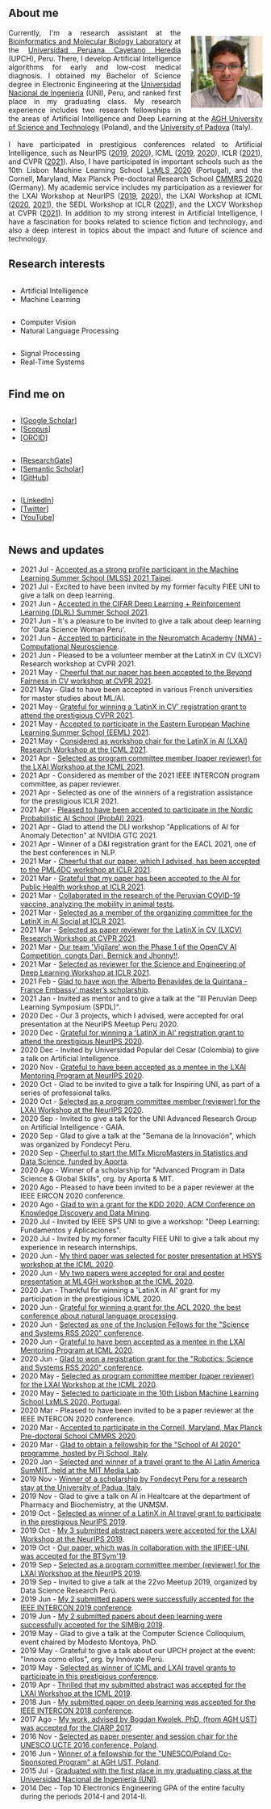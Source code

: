 <h2>About me</h2>
<p>
<img style="float: right; margin: 15px 0px 10px 20px;" src="/dennishnf-photo1.jpg" width="142" height="142" /> 
<p align="justify" style="text-indent:0"> 
<!-- <img style="float: left; margin: 15px 20px 10px 0px;" src="/dennishnf-photo.jpg" width="142" height="142" /> 
<p align="justify" style="text-indent:0"> -->
Currently, I'm a research assistant at the <a target="_blank" href="https://facien.cayetano.edu.pe/investigacion-lid/lista-de-laboratorios-de-investigacion-y-desarrollo/73-bioinformatica">Bioinformatics and Molecular Biology Laboratory</a> at the <a target="_blank" href="https://en.wikipedia.org/wiki/Cayetano_Heredia_University">Universidad Peruana Cayetano Heredia</a> (UPCH), Peru. There, I develop Artificial Intelligence algorithms for early and low-cost medical diagnosis. I obtained my Bachelor of Science degree in Electronic Engineering at the <a target="_blank" href="https://en.wikipedia.org/wiki/National_University_of_Engineering">Universidad Nacional de Ingeniería</a> (UNI), Peru, and ranked first place in my graduating class. My research experience includes two research fellowships in the areas of Artificial Intelligence and Deep Learning at the <a target="_blank" href="https://en.wikipedia.org/wiki/AGH_University_of_Science_and_Technology">AGH University of Science and Technology</a> (Poland), and the <a target="_blank" href="https://en.wikipedia.org/wiki/University_of_Padua">University of Padova</a> (Italy).
<br/>
<br/>
I have participated in prestigious conferences related to Artificial Intelligence, such as NeurIPS (<a target="_blank" href="https://nips.cc/Conferences/2019">2019</a>, <a target="_blank" href="https://neurips.cc/Conferences/2020"> 2020</a>), ICML (<a target="_blank" href="https://icml.cc/Conferences/2019">2019</a>, <a target="_blank" href="https://icml.cc/Conferences/2020"> 2020</a>), ICLR (<a target="_blank" href="https://iclr.cc/Conferences/2021">2021</a>), and CVPR (<a target="_blank" href="http://cvpr2021.thecvf.com/">2021</a>). Also, I have participated in important schools such as the 10th Lisbon Machine Learning School <a target="_blank" href="http://lxmls.it.pt/2020/">LxMLS 2020</a> (Portugal), and the Cornell, Maryland, Max Planck Pre-doctoral Research School <a target="_blank" href="https://cmmrs.mpi-sws.org/">CMMRS 2020</a> (Germany). My academic service includes my participation as a reviewer for the LXAI Workshop at NeurIPS (<a target="_blank" href="https://www.latinxinai.org/neurips-2019">2019</a>, <a target="_blank" href="https://www.latinxinai.org/neurips-2020">2020</a>), the LXAI Workshop at ICML (<a target="_blank" href="https://www.latinxinai.org/icml-2020">2020</a>, <a target="_blank" href="https://www.latinxinai.org/icml-2021">2021</a>), the SEDL Workshop at ICLR (<a target="_blank" href="https://sites.google.com/view/sedl-workshop">2021</a>), and the LXCV Workshop at CVPR (<a target="_blank" href="https://www.latinxinai.org/cvpr-2021-about">2021</a>). In addition to my strong interest in Artificial Intelligence, I have a fascination for books related to science fiction and technology, and also a deep interest in topics about the impact and future of science and technology.
</p>
</p>
<p></p>
<h2>Research interests</h2>
<div class="row">
    <div class="column left">
        <p>
        <ul>
        <li>Artificial Intelligence</li>
        <li>Machine Learning</li>
        </ul>
        </p>
    </div>
    <div class="column middle">
    	<p>
        <ul>
        <li>Computer Vision</li>
        <li>Natural Language Processing</li>
        </ul>
        </p>
    </div>
    <div class="column right">
    	<p>
        <ul>
        <li>Signal Processing</li>
        <li>Real-Time Systems</li>
        </ul>
        </p>
    </div>
</div>
<p></p>
<h2>Find me on</h2>
<div class="row">
    <div class="column left">
        <p>
        <ul>
        <li>[<a target="_blank" href="https://scholar.google.com/citations?user=QQTBnmMAAAAJ&hl=en">Google Scholar</a>]</li>
        <li>[<a target="_blank" href="https://www.scopus.com/authid/detail.uri?authorId=57200698818">Scopus</a>]</li>
        <li>[<a target="_blank" href="https://orcid.org/0000-0001-5574-6967">ORCID</a>]</li>
        </ul>
        </p>
    </div>
    <div class="column middle">
    	<p>
        <ul>
        <li>[<a target="_blank" href="https://www.researchgate.net/profile/Dennis_Nunez_Fernandez">ResearchGate</a>]</li>
        <li>[<a target="_blank" href="https://www.semanticscholar.org/author/Dennis-N%C3%BA%C3%B1ez-Fern%C3%A1ndez/35318979">Semantic Scholar</a>]</li>
        <li>[<a target="_blank" href="https://www.github.com/dennishnf">GitHub</a>]</li>
        </ul>
        </p>
    </div>
    <div class="column right">
    	<p>
        <ul>
        <li>[<a target="_blank" href="https://www.linkedin.com/in/dennishnf">LinkedIn</a>]</li>
        <li>[<a target="_blank" href="https://twitter.com/dennishnf">Twitter</a>]</li>
        <li>[<a target="_blank" href="https://www.youtube.com/channel/UC-js4NaIhqI7NtVWT2JGHrQ">YouTube</a>]</li>
        </ul>
        </p>
    </div>
</div>
<p></p>
<h2>News and updates</h2>
<p>
<ul>
<li>2021 Jul - <a href="http://ai.ntu.edu.tw/mlss2021/" target="_blank">Accepted as a strong profile participant in the Machine Learning Summer School (MLSS) 2021 Taipei</a>.</li>
<li>2021 Jul - Excited to have been invited by my former faculty FIEE UNI to give a talk on deep learning.</li>
<li>2021 Jun - <a href="https://dlrl.ca/" target="_blank">Accepted in the CIFAR Deep Learning + Reinforcement Learning (DLRL) Summer School 2021</a>.</li>
<li>2021 Jun - It's a pleasure to be invited to give a talk about deep learning for 'Data Science Woman Peru'.</li>
<li>2021 Jun - <a href="https://academy.neuromatch.io/" target="_blank">Accepted to participate in the Neuromatch Academy (NMA) - Computational Neuroscience</a>.</li>
<li>2021 Jun - Pleased to be a volunteer member at the LatinX in CV (LXCV) Research workshop at CVPR 2021.</li>
<li>2021 May - <a href="https://sites.google.com/view/beyond-fairness-cv/home" target="_blank">Cheerful that our paper has been accepted to the Beyond Fairness in CV workshop at CVPR 2021</a>.</li>
<li>2021 May - Glad to have been accepted in various French universities for master studies about ML/AI.</li>
<li>2021 May - <a href="http://cvpr2021.thecvf.com/" target="_blank">Grateful for winning a 'LatinX in CV' registration grant to attend the prestigious CVPR 2021</a>.</li>
<li>2021 May - <a href="https://www.eeml.eu/home" target="_blank">Accepted to participate in the Eastern European Machine Learning Summer School (EEML) 2021</a>.</li>
<li>2021 May - <a href="https://www.latinxinai.org/icml-2021-about" target="_blank">Considered as workshop chair for the LatinX in AI (LXAI) Research Workshop at the ICML 2021</a>.</li>
<li>2021 Apr - <a href="https://www.latinxinai.org/icml-2021-about" target="_blank">Selected as program committee member (paper reviewer) for the LXAI Workshop at the ICML 2021</a>.</li>
<li>2021 Apr - Considered as member of the 2021 IEEE INTERCON program committee, as paper reviewer.</li>
<li>2021 Apr - Selected as one of the winners of a registration assistance for the prestigious ICLR 2021.</li>
<li>2021 Apr - <a href="https://probabilistic.ai/" target="_blank">Pleased to have been accepted to participate in the Nordic Probabilistic AI School (ProbAI) 2021</a>.</li>
<li>2021 Apr - Glad to attend the DLI workshop "Applications of AI for Anomaly Detection" at NVIDIA GTC 2021.</li>
<li>2021 Apr - Winner of a D&I registration grant for the EACL 2021, one of the best conferences in NLP.</li>
<li>2021 Mar - <a href="https://pml4dc.github.io/iclr2021/" target="_blank">Cheerful that our paper, which I advised, has been accepted to the PML4DC workshop at ICLR 2021</a>.</li>
<li>2021 Mar - <a href="https://aiforpublichealth.github.io/papers/" target="_blank">Grateful that my paper has been accepted to the AI for Public Health workshop at ICLR 2021</a>.</li>
<li>2021 Mar - <a href="https://doi.org/10.1101/2021.03.07.434276" target="_blank">Collaborated in the research of the Peruvian COVID-19 vaccine, analyzing the mobility in animal tests</a>.</li>
<li>2021 Mar - <a href="https://www.eventbrite.com/e/latinx-in-ai-lxai-social-iclr-2021-tickets-141974440373" target="_blank">Selected as a member of the organizing committee for the LatinX in AI Social at ICLR 2021</a>.</li>
<li>2021 Mar - <a href="https://www.latinxinai.org/cvpr-2021-about" target="_blank">Selected as paper reviewer for the LatinX in CV (LXCV) Research Workshop at CVPR 2021</a>.</li>
<li>2021 Mar - <a href="https://opencv.org/opencv-ai-competition-2021/" target="_blank">Our team 'Vigilare' won the Phase 1 of the OpenCV AI Competition, congts Dari, Bernick and Jhonny!!</a>.</li>
<li>2021 Mar - <a href="https://sites.google.com/view/sedl-workshop" target="_blank">Selected as reviewer for the Science and Engineering of Deep Learning Workshop at ICLR 2021</a>.</li>
<li>2021 Feb - <a href="http://www.patronatouni.org.pe/es/resultados-de-beca/item/110-resultado-de-convocatoria-de-beca-alberto-benavides-de-la-quintana-embajada-de-francia-prouni-2021.html" target="_blank">Glad to have won the ‘Alberto Benavides de la Quintana - France Embassy’ master’s scholarship</a>.</li>
<li>2021 Jan - Invited as mentor and to give a talk at the "III Peruvian Deep Learning Symposium (SPDL)".</li>
<li>2020 Dec - Our 3 projects, which I advised, were accepted for oral presentation at the NeurIPS Meetup Peru 2020.</li>
<li>2020 Dec - <a href="https://nips.cc/Conferences/2020" target="_blank">Grateful for winning a 'LatinX in AI' registration grant to attend the prestigious NeurIPS 2020</a>.</li>
<li>2020 Dec - Invited by Universidad Popular del Cesar (Colombia) to give a talk on Artificial Intelligence.</li>
<li>2020 Nov - <a href="https://www.latinxinai.org/neurips-2020" target="_blank">Grateful to have been accepted as a mentee in the LXAI Mentoring Program at NeurIPS 2020</a>.</li>
<li>2020 Oct - Glad to be invited to give a talk for Inspiring UNI, as part of a series of professional talks.</li>
<li>2020 Oct - <a href="https://www.latinxinai.org/neurips-2020#nips-org" target="_blank">Selected as a program committee member (reviewer) for the LXAI Workshop at the NeurIPS 2020</a>.</li>
<li>2020 Sep - Invited to give a talk for the UNI Advanced Research Group on Artificial Intelligence - GAIA.</li>
<li>2020 Sep - Glad to give a talk at the "Semana de la Innovación", which was organized by Fondecyt Peru.</li>
<li>2020 Sep - <a href="https://micromasters.mit.edu/ds/" target="_blank">Cheerful to start the MITx MicroMasters in Statistics and Data Science, funded by Aporta</a>.
<li>2020 Ago - Winner of a scholarship for "Advanced Program in Data Science & Global Skills", org. by Aporta & MIT.</li>
<li>2020 Ago - Pleased to have been invited to be a paper reviewer at the IEEE EIRCON 2020 conference.</li>
<li>2020 Ago - <a href="https://www.kdd.org/kdd2020/" target="_blank">Glad to win a grant for the KDD 2020, ACM Conference on Knowledge Discovery and Data Mining</a>.
<li>2020 Jul - Invited by IEEE SPS UNI to give a workshop: "Deep Learning: Fundamentos y Aplicaciones".</li>
<li>2020 Jul - Invited by my former faculty FIEE UNI to give a talk about my experience in research internships.</li>
<li>2020 Jun - <a href="https://sites.google.com/view/hsys2020/papers/accepted-papers" target="_blank">My third paper was selected for poster presentation at HSYS workshop at the ICML 2020</a>.</li>
<li>2020 Jun - <a href="https://mlforglobalhealth.org/posters-and-spotlights/" target="_blank">My two papers were accepted for oral and poster presentation at ML4GH workshop at the ICML 2020</a>.</li>
<li>2020 Jun - Thankful for winning a 'LatinX in AI' grant for my participation in the prestigious ICML 2020.</li>
<li>2020 Jun - <a href="https://acl2020.org/" target="_blank">Grateful for winning a grant for the ACL 2020, the best conference about natural language processing</a>.</li>
<li>2020 Jun - <a href="https://sites.google.com/view/inclusion-2020/inclusion-fellowsbio#h.kvia409tw9k8" target="_blank">Selected as one of the Inclusion Fellows for the "Science and Systems RSS 2020" conference</a>.</li>
<li>2020 Jun - <a href="https://www.latinxinai.org/icml-2020" target="_blank">Grateful to have been accepted as a mentee in the LXAI Mentoring Program at ICML 2020</a>.</li>
<li>2020 Jun - <a href="https://roboticsconference.org/2020/" target="_blank">Glad to won a registration grant for the "Robotics: Science and Systems RSS 2020" conference</a>.</li>
<li>2020 May - <a href="https://www.latinxinai.org/icml-2020#workshop-org" target="_blank">Selected as program committee member (paper reviewer) for the LXAI Workshop at the ICML 2020</a>.</li>
<li>2020 May - <a href="http://lxmls.it.pt/2020/" target="_blank">Selected to participate in the 10th Lisbon Machine Learning School LxMLS 2020, Portugal</a>.</li>
<li>2020 Mar - Pleased to have been invited to be a paper reviewer at the IEEE INTERCON 2020 conference.</li>
<li>2020 Mar - <a href="https://cmmrs.mpi-sws.org/" target="_blank">Accepted to participate in the Cornell, Maryland, Max Planck Pre-doctoral School CMMRS 2020</a>.</li>
<li>2020 Mar - <a href="https://picampus-school.com/programme/school-of-ai/" target="_blank">Glad to obtain a fellowship for the "School of AI 2020" programme, hosted by Pi School, Italy</a>.</li>
<li>2020 Jan - <a href="http://ailatinsum.mit.edu/" target="_blank">Selected and winner of a travel grant to the AI Latin America SumMIT, held at the MIT Media Lab</a>.</li>
<li>2019 Nov - <a href="http://vimp.math.unipd.it/people.html" target="_blank">Winner of a scholarship by Fondecyt Peru for a research stay at the University of Padua, Italy</a>.</li>
<li>2019 Nov - Glad to give a talk on AI in Healtcare at the department of Pharmacy and Biochemistry, at the UNMSM.</li>
<li>2019 Oct - <a href="https://www.latinxinai.org/neurips-2019" target="_blank">Selected as winner of a LatinX in AI travel grant to participate in the prestigious NeurIPS 2019</a>.</li>
<li>2019 Oct - <a href="https://www.latinxinai.org/neurips-2019-presenters" target="_blank">My 3 submitted abstract papers were accepted for the LXAI Workshop at the NeurIPS 2019</a>.</li>
<li>2019 Oct - <a href="https://www.springer.com/gp/book/9783030575656" target="_blank">Our paper, which was in collaboration with the IIFIEE-UNI, was accepted for the BTSym'19</a>.</li>
<li>2019 Sep - <a href="https://www.latinxinai.org/neurips-2019#nips-org" target="_blank">Selected as a program committee member (reviewer) for the LXAI Workshop at the NeurIPS 2019</a>.</li>
<li>2019 Sep - Invited to give a talk at the 22vo Meetup 2019, organized by Data Science Research Perú.</li>
<li>2019 Jun - <a href="https://ieeexplore.ieee.org/xpl/conhome/8846111/proceeding" target="_blank">My 2 submitted papers were successfully accepted for the IEEE INTERCON 2019 conference</a>.</li>
<li>2019 Jun - <a href="https://simbig.org/SIMBig2019/en/program.html" target="_blank">My 2 submitted papers about deep learning were successfully accepted for the SIMBig 2019</a>.</li>
<li>2019 May - Glad to give a talk at the Computer Science Colloquium, event chaired by Modesto Montoya, PhD.</li>
<li>2019 May - Grateful to give a talk about our UPCH project at the event: "Innova como ellos", org. by Innóvate Perú.</li>
<li>2019 May - <a href="https://icml.cc/Conferences/2019" target="_blank">Selected as winner of ICML and LXAI travel grants to participate in this prestigious conference</a>.</li>
<li>2019 Apr - <a href="https://www.latinxinai.org/icml-2019-presenters" target="_blank">Thrilled that my submitted abstract was accepted for the LXAI Workshop at the ICML 2019</a>.</li>
<li>2018 Jun - <a href="https://ieeexplore.ieee.org/xpl/conhome/8484861/proceeding" target="_blank">My submitted paper on deep learning was accepted for the IEEE INTERCON 2018 conference</a>.</li>
<li>2017 Ago - <a href="https://dblp.org/db/conf/ciarp/ciarp2017.html" target="_blank">My work, advised by Bogdan Kwolek, PhD, (from AGH UST) was accepted for the CIARP 2017</a>.</li>
<li>2016 Nov - <a href="http://www.unesco.agh.edu.pl/fileadmin/default/templates/css/j/unesco/system/program_UCTE_2016_v12_2016_12_06x.pdf" target="_blank">Selected as paper presenter and session chair for the UNESCO UCTE 2016 conference, Poland</a>.</li>
<li>2016 Jun - <a href="http://www.unesco.agh.edu.pl/en/" target="_blank">Winner of a fellowship for the "UNESCO/Poland Co-Sponsored Program" at AGH UST, Poland</a>.</li>
<li>2015 Jul - <a href="https://www.uni.edu.pe/" target="_blank">Graduated with the first place in my graduating class at the Universidad Nacional de Ingeniería (UNI)</a>.</li>
<li>2014 Dec - Top 10 Electronics Engineering GPA of the entire faculty during the periods 2014-I and 2014-II.</li>
</ul>
</p>
